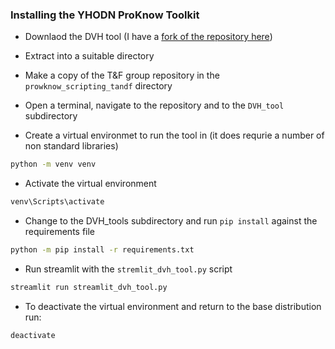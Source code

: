 ### Installing the YHODN ProKnow Toolkit

- Downlaod the DVH tool (I have a [fork of the repository here](https://github.com/GrahamArden/YHODN-ProKnow-Toolkit))
- Extract into a suitable directory
- Make a copy of the T&F group repository in the `prowknow_scripting_tandf` directory
- Open a terminal, navigate to the repository and to the `DVH_tool` subdirectory

- Create a virtual environmet to run the tool in (it does requrie a number of non standard libraries)

```bash
python -m venv venv
```

- Activate the virtual environment

```bash
venv\Scripts\activate
```

- Change to the DVH_tools subdirectory and run ```pip install``` against the requirements file

```bash
python -m pip install -r requirements.txt
```
- Run streamlit with the `stremlit_dvh_tool.py` script
```bash
streamlit run streamlit_dvh_tool.py
```
- To deactivate the virtual environment and return to the base distribution run:
```bash
deactivate
```
